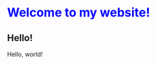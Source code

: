 <!DOCTYPE html>
<html lang="en">
<head>
  <title>Hello!</title>
</head>
<body>
  <h1 style="color:blue;">Welcome to my website!</h1>
  <h2>Hello!</h2>
  Hello, world!
 </body>
</html>
